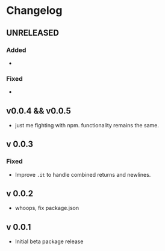 # Changelog

## UNRELEASED

### Added

-

### Fixed

-

## v0.0.4 && v0.0.5

- just me fighting with npm. functionality remains the same.

## v 0.0.3

### Fixed

- Improve `.it` to handle combined returns and newlines.

## v 0.0.2

- whoops, fix package.json

## v 0.0.1

- Initial beta package release
